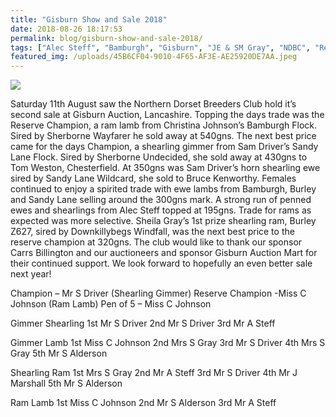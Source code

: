 ```yaml
---
title: "Gisburn Show and Sale 2018"
date: 2018-08-26 18:17:53
permalink: blog/gisburn-show-and-sale-2018/
tags: ["Alec Steff", "Bamburgh", "Gisburn", "JE & SM Gray", "NDBC", "Results", "Sam Driver", "Sandy Lane"]
featured_img: /uploads/45B6CF04-9010-4F65-AF3E-AE25920DE7AA.jpeg
---
```


![](/uploads/45B6CF04-9010-4F65-AF3E-AE25920DE7AA.jpeg)

Saturday 11th August saw the Northern Dorset Breeders Club hold it’s second sale at Gisburn Auction, Lancashire. Topping the days trade was the Reserve Champion, a ram lamb from Christina Johnson’s Bamburgh Flock. Sired by Sherborne Wayfarer he sold away at 540gns. The next best price came for the days Champion, a shearling gimmer from Sam Driver’s Sandy Lane Flock. Sired by Sherborne Undecided, she sold away at 430gns to Tom Weston, Chesterfield. At 350gns was Sam Driver’s horn shearling ewe sired by Sandy Lane Wildcard, she sold to Bruce Kenworthy. Females continued to enjoy a spirited trade with ewe lambs from Bamburgh, Burley and Sandy Lane selling around the 300gns mark. A strong run of penned ewes and shearlings from Alec Steff topped at 195gns.
Trade for rams as expected was more selective. Sheila Gray’s 1st prize shearling ram, Burley Z627, sired by Downkillybegs Windfall, was the next best price to the reserve champion at 320gns.
The club would like to thank our sponsor Carrs Billington and our auctioneers and sponsor Gisburn Auction Mart for their continued support. We look forward to hopefully an even better sale next year!

Champion – Mr S Driver (Shearling Gimmer)
Reserve Champion -Miss C Johnson (Ram Lamb)
Pen of 5 – Miss C Johnson

Gimmer Shearling
1st Mr S Driver
2nd Mr S Driver
3rd Mr A Steff

Gimmer Lamb
1st Miss C Johnson
2nd Mrs S Gray
3rd Mr S Driver
4th Mrs S Gray
5th Mr S Alderson

Shearling Ram
1st Mrs S Gray
2nd Mr A Steff
3rd Mr S Driver
4th Mr J Marshall
5th Mr S Alderson

Ram Lamb
1st Miss C Johnson
2nd Mr S Alderson
3rd Mr A Steff
